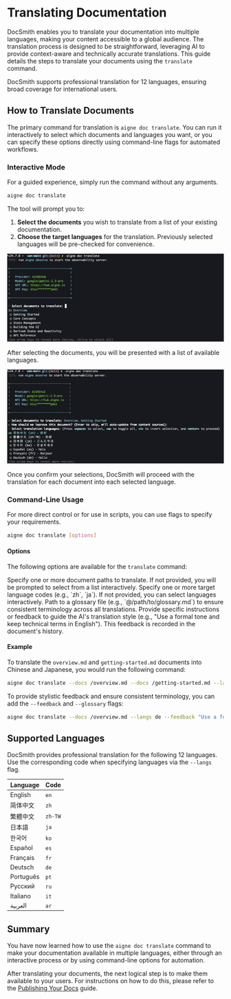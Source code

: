 # Translating Documentation

DocSmith enables you to translate your documentation into multiple languages, making your content accessible to a global audience. The translation process is designed to be straightforward, leveraging AI to provide context-aware and technically accurate translations. This guide details the steps to translate your documents using the `translate` command.

DocSmith supports professional translation for 12 languages, ensuring broad coverage for international users.

## How to Translate Documents

The primary command for translation is `aigne doc translate`. You can run it interactively to select which documents and languages you want, or you can specify these options directly using command-line flags for automated workflows.

### Interactive Mode

For a guided experience, simply run the command without any arguments.

```bash
aigne doc translate
```

The tool will prompt you to:
1.  **Select the documents** you wish to translate from a list of your existing documentation.
2.  **Choose the target languages** for the translation. Previously selected languages will be pre-checked for convenience.

![Executing the translate command](../assets/screenshots/doc-translate.png)

After selecting the documents, you will be presented with a list of available languages.

![Selecting translation languages](../assets/screenshots/doc-translate-langs.png)

Once you confirm your selections, DocSmith will proceed with the translation for each document into each selected language.

### Command-Line Usage

For more direct control or for use in scripts, you can use flags to specify your requirements.

```bash
aigne doc translate [options]
```

#### Options

The following options are available for the `translate` command:

<x-field-group>
  <x-field data-name="--docs" data-type="array" data-required="false">
    <x-field-desc markdown>Specify one or more document paths to translate. If not provided, you will be prompted to select from a list interactively.</x-field-desc>
  </x-field>
  <x-field data-name="--langs" data-type="array" data-required="false">
    <x-field-desc markdown>Specify one or more target language codes (e.g., `zh`, `ja`). If not provided, you can select languages interactively.</x-field-desc>
  </x-field>
  <x-field data-name="--glossary" data-type="string" data-required="false">
    <x-field-desc markdown>Path to a glossary file (e.g., `@/path/to/glossary.md`) to ensure consistent terminology across all translations.</x-field-desc>
  </x-field>
  <x-field data-name="--feedback" data-type="string" data-required="false">
    <x-field-desc markdown>Provide specific instructions or feedback to guide the AI's translation style (e.g., "Use a formal tone and keep technical terms in English"). This feedback is recorded in the document's history.</x-field-desc>
  </x-field>
</x-field-group>

#### Example

To translate the `overview.md` and `getting-started.md` documents into Chinese and Japanese, you would run the following command:

```bash
aigne doc translate --docs /overview.md --docs /getting-started.md --langs zh ja
```

To provide stylistic feedback and ensure consistent terminology, you can add the `--feedback` and `--glossary` flags:

```bash
aigne doc translate --docs /overview.md --langs de --feedback "Use a formal tone" --glossary @/path/to/glossary.md
```

## Supported Languages

DocSmith provides professional translation for the following 12 languages. Use the corresponding code when specifying languages via the `--langs` flag.

| Language | Code |
|---|---|
| English | `en` |
| 简体中文 | `zh` |
| 繁體中文 | `zh-TW` |
| 日本語 | `ja` |
| 한국어 | `ko` |
| Español | `es` |
| Français | `fr` |
| Deutsch | `de` |
| Português | `pt` |
| Русский | `ru` |
| Italiano | `it` |
| العربية | `ar` |

## Summary

You have now learned how to use the `aigne doc translate` command to make your documentation available in multiple languages, either through an interactive process or by using command-line options for automation.

After translating your documents, the next logical step is to make them available to your users. For instructions on how to do this, please refer to the [Publishing Your Docs](./guides-publishing-your-docs.md) guide.